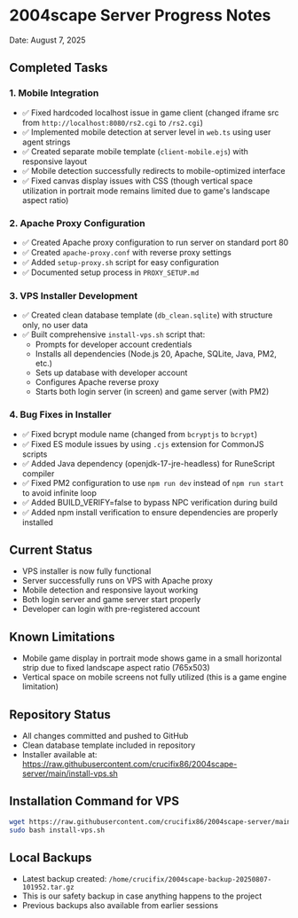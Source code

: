 # 2004scape Server Progress Notes
Date: August 7, 2025

## Completed Tasks

### 1. Mobile Integration
- ✅ Fixed hardcoded localhost issue in game client (changed iframe src from `http://localhost:8080/rs2.cgi` to `/rs2.cgi`)
- ✅ Implemented mobile detection at server level in `web.ts` using user agent strings
- ✅ Created separate mobile template (`client-mobile.ejs`) with responsive layout
- ✅ Mobile detection successfully redirects to mobile-optimized interface
- ✅ Fixed canvas display issues with CSS (though vertical space utilization in portrait mode remains limited due to game's landscape aspect ratio)

### 2. Apache Proxy Configuration
- ✅ Created Apache proxy configuration to run server on standard port 80
- ✅ Created `apache-proxy.conf` with reverse proxy settings
- ✅ Added `setup-proxy.sh` script for easy configuration
- ✅ Documented setup process in `PROXY_SETUP.md`

### 3. VPS Installer Development
- ✅ Created clean database template (`db_clean.sqlite`) with structure only, no user data
- ✅ Built comprehensive `install-vps.sh` script that:
  - Prompts for developer account credentials
  - Installs all dependencies (Node.js 20, Apache, SQLite, Java, PM2, etc.)
  - Sets up database with developer account
  - Configures Apache reverse proxy
  - Starts both login server (in screen) and game server (with PM2)

### 4. Bug Fixes in Installer
- ✅ Fixed bcrypt module name (changed from `bcryptjs` to `bcrypt`)
- ✅ Fixed ES module issues by using `.cjs` extension for CommonJS scripts
- ✅ Added Java dependency (openjdk-17-jre-headless) for RuneScript compiler
- ✅ Fixed PM2 configuration to use `npm run dev` instead of `npm run start` to avoid infinite loop
- ✅ Added BUILD_VERIFY=false to bypass NPC verification during build
- ✅ Added npm install verification to ensure dependencies are properly installed

## Current Status
- VPS installer is now fully functional
- Server successfully runs on VPS with Apache proxy
- Mobile detection and responsive layout working
- Both login server and game server start properly
- Developer can login with pre-registered account

## Known Limitations
- Mobile game display in portrait mode shows game in a small horizontal strip due to fixed landscape aspect ratio (765x503)
- Vertical space on mobile screens not fully utilized (this is a game engine limitation)

## Repository Status
- All changes committed and pushed to GitHub
- Clean database template included in repository
- Installer available at: https://raw.githubusercontent.com/crucifix86/2004scape-server/main/install-vps.sh

## Installation Command for VPS
```bash
wget https://raw.githubusercontent.com/crucifix86/2004scape-server/main/install-vps.sh
sudo bash install-vps.sh
```

## Local Backups
- Latest backup created: `/home/crucifix/2004scape-backup-20250807-101952.tar.gz`
- This is our safety backup in case anything happens to the project
- Previous backups also available from earlier sessions